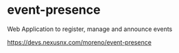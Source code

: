 # event-presence
Web Application to register, manage and announce events

https://devs.nexusnx.com/moreno/event-presence